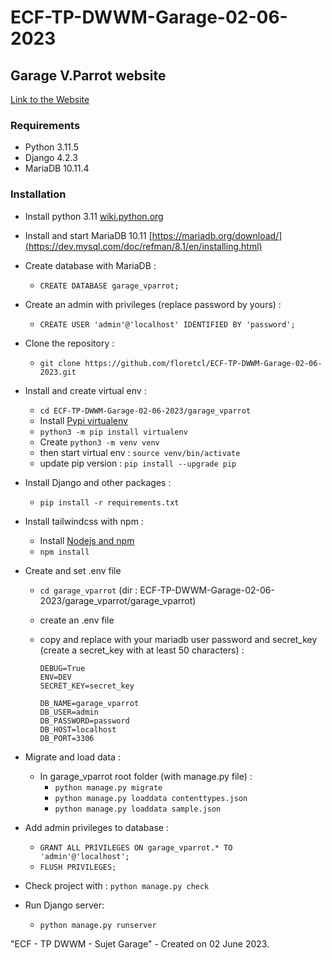 # ECF-TP-DWWM-Garage-02-06-2023

## Garage V.Parrot website

[Link to the Website](https://garage-vparrot.clementfloret.fr/)

### Requirements

- Python 3.11.5
- Django 4.2.3
- MariaDB 10.11.4

### Installation

- Install python 3.11 [wiki.python.org](https://wiki.python.org/moin/BeginnersGuide/Download) 

- Install and start MariaDB 10.11 [https://mariadb.org/download/](https://dev.mysql.com/doc/refman/8.1/en/installing.html)

- Create database with MariaDB :
  - `CREATE DATABASE garage_vparrot;`

- Create an admin with privileges (replace password by yours) :
  - `CREATE USER 'admin'@'localhost' IDENTIFIED BY 'password';`

- Clone the repository :
  - `git clone https://github.com/floretcl/ECF-TP-DWWM-Garage-02-06-2023.git`

- Install and create virtual env :
  - `cd ECF-TP-DWWM-Garage-02-06-2023/garage_vparrot`
  - Install [Pypi virtualenv](https://pypi.org/project/virtualenv/)
  - `python3 -m pip install virtualenv`
  - Create `python3 -m venv venv`
  - then start virtual env : `source venv/bin/activate`
  - update pip version : `pip install --upgrade pip`

- Install Django and other packages :
  - `pip install -r requirements.txt`

- Install tailwindcss with npm :
  - Install [Nodejs and npm](https://nodejs.org/) 
  - `npm install`

- Create and set .env file
  - `cd garage_vparrot` (dir : ECF-TP-DWWM-Garage-02-06-2023/garage_vparrot/garage_vparrot)
  - create an .env file 
  - copy and replace with your mariadb user password and secret_key (create a secret_key with at least 50 characters) :

    ```
    DEBUG=True
    ENV=DEV
    SECRET_KEY=secret_key

    DB_NAME=garage_vparrot
    DB_USER=admin
    DB_PASSWORD=password
    DB_HOST=localhost
    DB_PORT=3306
    ```

- Migrate and load data :
  - In garage_vparrot root folder (with manage.py file) :
    - `python manage.py migrate`
    - `python manage.py loaddata contenttypes.json`
    - `python manage.py loaddata sample.json`

- Add admin privileges to database : 
  - `GRANT ALL PRIVILEGES ON garage_vparrot.* TO 'admin'@'localhost';`
  - `FLUSH PRIVILEGES;`

- Check project with : `python manage.py check`

- Run Django server:
  - `python manage.py runserver`

"ECF - TP DWWM - Sujet Garage" - Created on 02 June 2023.
